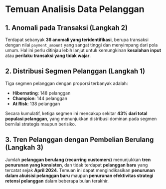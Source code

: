# Temuan Analisis Data Pelanggan

## 1. Anomali pada Transaksi (Langkah 2)
Terdapat sebanyak **36 anomali yang teridentifikasi**, berupa transaksi dengan nilai `payment_amount` yang sangat tinggi dan menyimpang dari pola umum. Hal ini perlu ditinjau lebih lanjut untuk kemungkinan **kesalahan input** atau **perilaku transaksi yang tidak wajar**.

## 2. Distribusi Segmen Pelanggan (Langkah 1)
Tiga segmen pelanggan dengan proporsi terbanyak adalah:
- **Hibernating**: 148 pelanggan  
- **Champion**: 144 pelanggan  
- **At Risk**: 138 pelanggan  

Secara kumulatif, ketiga segmen ini mencakup sekitar **43% dari total populasi pelanggan**, yang menunjukkan distribusi dominan pada segmen bernilai strategis maupun berisiko.

## 3. Tren Pelanggan dengan Pembelian Berulang (Langkah 3)
Jumlah **pelanggan berulang (recurring customers)** menunjukkan **tren penurunan yang konsisten**, dan tidak terdapat **pelanggan baru** yang tercatat sejak **April 2024**. Temuan ini dapat mengindikasikan **penurunan dalam akuisisi pelanggan baru** maupun **penurunan efektivitas strategi retensi pelanggan** dalam beberapa bulan terakhir.
